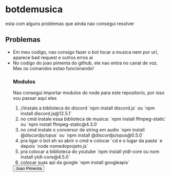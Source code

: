 # botdemusica
 esta com alguns problemas que ainda nao consegui resolver

<h2>Problemas</h2>
<ul>
 <li>Em meu codigo, nao consigo fazer o bot tocar a musica nem por url, aparece bad request e outros erros ai</li>
 <li>No codigo do joao pimenta do github, ele nao entra no canal de voz. Mas os comandos estao funcionando!</li>
 
 <h3>Modulos</h3>
 <p>Nao consegui importar modulos do node para este repositorio, por isso vou passar aqui eles</p>
 <ol>
 <li>//instale a biblioteca do discord `npm install discord.js` ou `npm install discord.js@12.5.1`</li>
 <li>no cmd instale essa biblioteca de musica: `npm install ffmpeg-static` ou `npm install ffmpeg-static@4.3.0`</li>
 <li>no  cmd instale o conversor de string em audio `npm install @discordjs/opus` ou `npm install @discordjs/opus@0.5.0`</li>
 <li>pra ligar o bot eh so abrir o cmd e colocar `cd e o lugar da pasta` e depois `node nomedoprojeto.js`</li>
 <li>pra colocar a biblioteca do youtube `npm install ytdl-core ou nom install ytdl-core@4.5.0`</li>
 <li>colocar suas api da google `npm install googleapis`</li>
 </ol>
 <button href="https://github.com/PimentaJoao">Joao Pimenta</button>
